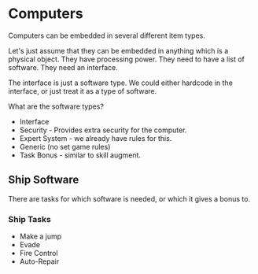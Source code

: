 # Computers

Computers can be embedded in several different item types.

Let's just assume that they can be embedded in anything which is a physical object.
They have processing power.
They need to have a list of software.
They need an interface.

The interface is just a software type. We could either hardcode in the interface, or just
treat it as a type of software.

What are the software types?
  * Interface
  * Security - Provides extra security for the computer.
  * Expert System - we already have rules for this.
  * Generic (no set game rules)
  * Task Bonus - similar to skill augment.


## Ship Software

There are tasks for which software is needed, or which it gives a bonus to.

### Ship Tasks

  * Make a jump
  * Evade
  * Fire Control
  * Auto-Repair

